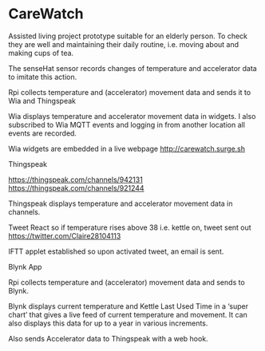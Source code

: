 # CareWatch

Assisted living project prototype suitable for an elderly person.
To check they are well and maintaining their daily routine, i.e. moving about and making cups of tea.

The senseHat sensor records changes of temperature and accelerator data to imitate this action.

Rpi collects temperature and (accelerator) movement data and sends it to Wia and Thingspeak

Wia displays temperature and accelerator movement data in widgets. I also subscribed to Wia MQTT events and logging in from another location all events are recorded. 

Wia widgets are embedded in a live webpage 
http://carewatch.surge.sh  

Thingspeak 

https://thingspeak.com/channels/942131
https://thingspeak.com/channels/921244

Thingspeak displays temperature and accelerator movement data in channels.

Tweet React so if temperature rises above 38 i.e. kettle on, tweet sent out
https://twitter.com/Claire28104113

IFTT applet established so upon activated tweet, an email is sent.

Blynk App

Rpi collects temperature and (accelerator) movement data and sends to Blynk.

Blynk displays current temperature and Kettle Last Used Time in a ‘super chart’ that gives a live feed of current temperature and movement. It can also displays this data for up to a year in various increments.

Also sends Accelerator data to Thingspeak with a web hook.
